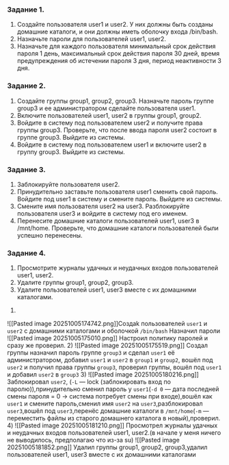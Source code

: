 ### Задание 1.

1. Создайте пользователя user1 и user2. У них должны быть созданы домашние каталоги, и они должны иметь оболочку входа /bin/bash.
2. Назначьте пароли для пользователей user1, user2.
3. Назначьте для каждого пользователя минимальный срок действия пароля 1 день, максимальный срок действия пароля 30 дней, время предупреждения об истечении пароля 3 дня, период неактивности 3 дня.

### Задание 2.
1. Создайте группы group1, group2, group3. Назначьте пароль группе group3 и ее администратором сделайте пользователя user1.
2. Включите пользователей user1, user2 в группы group1, group2.
3. Войдите в систему под пользователем user2 и получите права группы group3. Проверьте, что после ввода пароля user2 состоит в группе group3. Выйдите из системы.
4. Войдите в систему под пользователем user1 и включите user2 в группу group3. Выйдите из системы.

### Задание 3.

1. Заблокируйте пользователя user2.
2. Принудительно заставьте пользователя user1 сменить свой пароль. Войдите под user1 в систему и смените пароль. Выйдите из системы.
3. Смените имя пользователя user2 на user3. Разблокируйте пользователя user3 и войдите в систему под его именем.
4. Перенесите домашние каталоги пользователей user1, user3 в /mnt/home. Проверьте, что домашние каталоги пользователей были успешно перенесены.

### Задание 4.

1. Просмотрите журналы удачных и неудачных входов пользователей user1, user2.
2. Удалите группы group1, group2, group3.
3. Удалите пользователей user1, user3 вместе с их домашними каталогами.
1)
![[Pasted image 20251005174742.png]]Создаk пользователей `user1` и `user2` с домашними каталогами и оболочкой `/bin/bash`
Назначил пароли
![[Pasted image 20251005175010.png]]
Настроил политику паролей и сразу же проверил.
2)
![[Pasted image 20251005175519.png]]
Создал группы назначил пароль группе `group3` и сделал `user1` её администратором, добавил `user1` и `user2` в `group1` и `group2`, вошёл под `user2` и получил права группы `group3`, проверил группы, вошёл под `user1` и добавил `user2` в `group3`
3)
![[Pasted image 20251005180216.png]]
Заблокировал `user2`, (`-L` — lock (заблокировать вход по паролю)),принудительно сменил пароль у `user1`(`-d 0` — дата последней смены пароля = 0 → система потребует смены при входе),вошёл как `user1` и смените пароль,сменил имя `user2` на `user3`,разблокировал `user3`,вошёл под `user3`,перенёс домашние каталоги в `/mnt/home`(`-m` — переместить файлы из старого домашнего каталога в новый),проверил.
4)
![[Pasted image 20251005181210.png]]
Просмотрел журналы удачных и неудачных входов пользователей user1, user2.(в начале у меня ничего не выводилось, предполагаю что из-за su)
![[Pasted image 20251005181852.png]]
Удалил группы group1, group2, group3,удалил пользователей user1, user3 вместе с их домашними каталогами